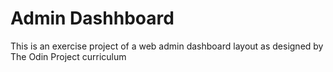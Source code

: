 # Admin Dashhboard

This is an exercise project of a web admin dashboard layout as designed by The Odin Project curriculum